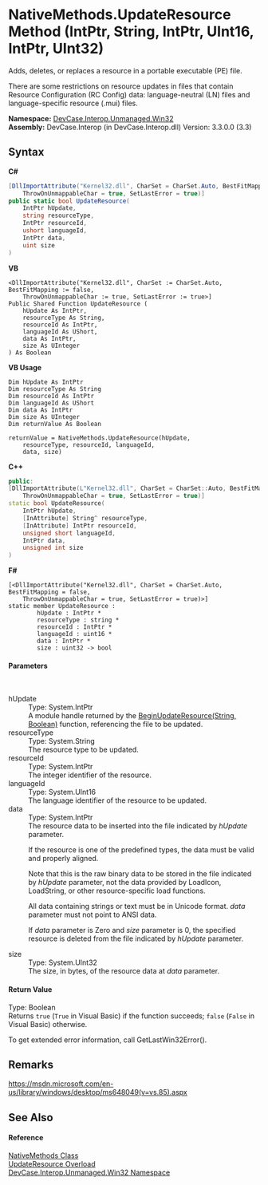 # NativeMethods.UpdateResource Method (IntPtr, String, IntPtr, UInt16, IntPtr, UInt32)
 

Adds, deletes, or replaces a resource in a portable executable (PE) file. 

 There are some restrictions on resource updates in files that contain Resource Configuration (RC Config) data: language-neutral (LN) files and language-specific resource (.mui) files.

**Namespace:**&nbsp;<a href="N_DevCase_Interop_Unmanaged_Win32">DevCase.Interop.Unmanaged.Win32</a><br />**Assembly:**&nbsp;DevCase.Interop (in DevCase.Interop.dll) Version: 3.3.0.0 (3.3)

## Syntax

**C#**<br />
``` C#
[DllImportAttribute("Kernel32.dll", CharSet = CharSet.Auto, BestFitMapping = false, 
	ThrowOnUnmappableChar = true, SetLastError = true)]
public static bool UpdateResource(
	IntPtr hUpdate,
	string resourceType,
	IntPtr resourceId,
	ushort languageId,
	IntPtr data,
	uint size
)
```

**VB**<br />
``` VB
<DllImportAttribute("Kernel32.dll", CharSet := CharSet.Auto, BestFitMapping := false, 
	ThrowOnUnmappableChar := true, SetLastError := true>]
Public Shared Function UpdateResource ( 
	hUpdate As IntPtr,
	resourceType As String,
	resourceId As IntPtr,
	languageId As UShort,
	data As IntPtr,
	size As UInteger
) As Boolean
```

**VB Usage**<br />
``` VB Usage
Dim hUpdate As IntPtr
Dim resourceType As String
Dim resourceId As IntPtr
Dim languageId As UShort
Dim data As IntPtr
Dim size As UInteger
Dim returnValue As Boolean

returnValue = NativeMethods.UpdateResource(hUpdate, 
	resourceType, resourceId, languageId, 
	data, size)
```

**C++**<br />
``` C++
public:
[DllImportAttribute(L"Kernel32.dll", CharSet = CharSet::Auto, BestFitMapping = false, 
	ThrowOnUnmappableChar = true, SetLastError = true)]
static bool UpdateResource(
	IntPtr hUpdate, 
	[InAttribute] String^ resourceType, 
	[InAttribute] IntPtr resourceId, 
	unsigned short languageId, 
	IntPtr data, 
	unsigned int size
)
```

**F#**<br />
``` F#
[<DllImportAttribute("Kernel32.dll", CharSet = CharSet.Auto, BestFitMapping = false, 
	ThrowOnUnmappableChar = true, SetLastError = true)>]
static member UpdateResource : 
        hUpdate : IntPtr * 
        resourceType : string * 
        resourceId : IntPtr * 
        languageId : uint16 * 
        data : IntPtr * 
        size : uint32 -> bool 

```


#### Parameters
&nbsp;<dl><dt>hUpdate</dt><dd>Type: System.IntPtr<br />A module handle returned by the <a href="M_DevCase_Interop_Unmanaged_Win32_NativeMethods_BeginUpdateResource">BeginUpdateResource(String, Boolean)</a> function, referencing the file to be updated.</dd><dt>resourceType</dt><dd>Type: System.String<br />The resource type to be updated.</dd><dt>resourceId</dt><dd>Type: System.IntPtr<br />The integer identifier of the resource.</dd><dt>languageId</dt><dd>Type: System.UInt16<br />The language identifier of the resource to be updated.</dd><dt>data</dt><dd>Type: System.IntPtr<br />The resource data to be inserted into the file indicated by *hUpdate* parameter. 

 If the resource is one of the predefined types, the data must be valid and properly aligned. 

 Note that this is the raw binary data to be stored in the file indicated by *hUpdate* parameter, not the data provided by LoadIcon, LoadString, or other resource-specific load functions. 

 All data containing strings or text must be in Unicode format. *data* parameter must not point to ANSI data. 

 If *data* parameter is Zero and *size* parameter is 0, the specified resource is deleted from the file indicated by *hUpdate* parameter.</dd><dt>size</dt><dd>Type: System.UInt32<br />The size, in bytes, of the resource data at *data* parameter.</dd></dl>

#### Return Value
Type: Boolean<br />Returns `true` (`True` in Visual Basic) if the function succeeds; `false` (`False` in Visual Basic) otherwise. 

 To get extended error information, call GetLastWin32Error().

## Remarks
<a href="https://msdn.microsoft.com/en-us/library/windows/desktop/ms648049(v=vs.85).aspx" target="_blank">https://msdn.microsoft.com/en-us/library/windows/desktop/ms648049(v=vs.85).aspx</a>

## See Also


#### Reference
<a href="T_DevCase_Interop_Unmanaged_Win32_NativeMethods">NativeMethods Class</a><br /><a href="Overload_DevCase_Interop_Unmanaged_Win32_NativeMethods_UpdateResource">UpdateResource Overload</a><br /><a href="N_DevCase_Interop_Unmanaged_Win32">DevCase.Interop.Unmanaged.Win32 Namespace</a><br />